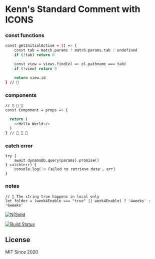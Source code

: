 # Kenn's Standard Comment with ICONS

### const functions
```sh
const getInitialActive = () => {
    const tab = match.params ? match.params.tab : undefined
    if (!tab) return 0

    const view = views.find(el => el.pathname === tab)
    if (!view) return 0

    return view.id
} // 🛑
```

### components
```sh
// 🎲 🎲 🎲
const Component = props => {

  return (
    <>Hello World</>
  )
} // 🎲 🎲 🎲
```

### catch error
```
try {
    await dynamoDb.query(params).promise()
} catch(err) {
    console.log('🔥 Failed to retrieve data', err)
}
```

### notes
```
// 📝 The string true happens in local only
let folder = (week4Enable === "true" || week4Enable) ? '4weeks' : '6weeks'
```

[![N|Solid](https://cldup.com/dTxpPi9lDf.thumb.png)](https://nodesource.com/products/nsolid)

[![Build Status](https://travis-ci.org/joemccann/dillinger.svg?branch=master)](https://travis-ci.org/joemccann/dillinger)

License
----

MIT Since 2020
